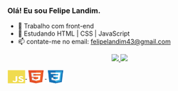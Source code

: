 ### Olá! Eu sou Felipe Landim.

- 🔭 Trabalho com front-end
- 🌱 Estudando HTML | CSS | JavaScript
- 📫 contate-me no email: felipelandim43@gmail.com

<div align="center">
  <a href="https://github.com/FelipeLandim">
  <img height="180em" src="https://github-readme-stats.vercel.app/api?username=FelipeLandim&show_icons=trueetheme=dark&include_all_commits=true&count_private=true"/>
  <img height="180em" src="https://github-readme-stats.vercel.app/api/top-langs/?username=FelipeLandim&layout=compact&langs_count=7&theme=dark"/>
</div>

<div style="display: inline_block"><br>
  <img align="center" alt="Rafa-Js" height="30" width="40" src="https://raw.githubusercontent.com/devicons/devicon/master/icons/javascript/javascript-plain.svg">
  <img align="center" alt="Rafa-HTML" height="30" width="40" src="https://raw.githubusercontent.com/devicons/devicon/master/icons/html5/html5-original.svg">
  <img align="center" alt="Rafa-CSS" height="30" width="40" src="https://raw.githubusercontent.com/devicons/devicon/master/icons/css3/css3-original.svg">
</div>

##
